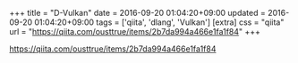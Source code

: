 +++
title = "D-Vulkan"
date = 2016-09-20 01:04:20+09:00
updated = 2016-09-20 01:04:20+09:00
tags = ['qiita', 'dlang', 'Vulkan']
[extra]
css = "qiita"
url = "https://qiita.com/ousttrue/items/2b7da994a466e1fa1f84"
+++

<https://qiita.com/ousttrue/items/2b7da994a466e1fa1f84>

